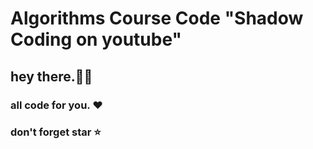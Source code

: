 # Algorithms Course Code "Shadow Coding on youtube"

## hey there.🙋‍♂️

### all code for you. ❤️

### don't forget star ⭐
